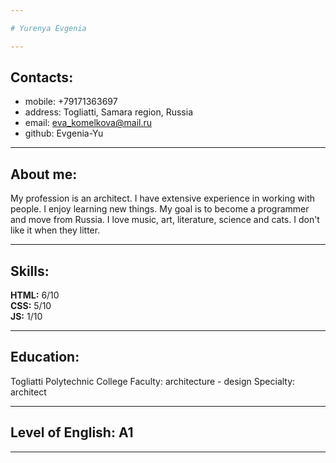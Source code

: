 ```yaml
---

# Yurenya Evgenia

---
```

## Contacts: 

 * mobile: +79171363697
 * address: Togliatti, Samara region, Russia
 * email: eva_komelkova@mail.ru
 * github: Evgenia-Yu 
 ---
## About me:

My profession is an architect. I have extensive experience in working with people. I enjoy learning new things. My goal is to become a programmer and move from Russia. I love music, art, literature, science and cats. I don't like it when they litter.

---

## Skills:

**HTML:** 6/10 <br/>
**CSS:** 5/10 <br/>
**JS:** 1/10 <br/>

---

## Education:

Togliatti Polytechnic College 
Faculty: architecture - design 
Specialty: architect

---
## Level of English: A1
---
